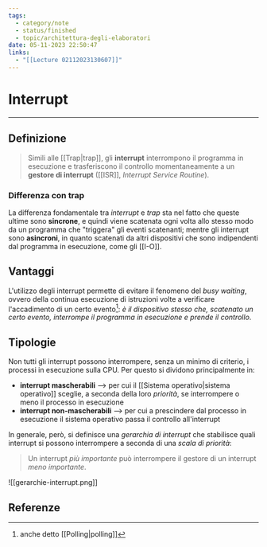 ```yaml
---
tags:
  - category/note
  - status/finished
  - topic/architettura-degli-elaboratori
date: 05-11-2023 22:50:47
links:
  - "[[Lecture 02112023130607]]"
---
```

# Interrupt
---
## Definizione
> Simili alle [[Trap|trap]], gli **interrupt** interrompono il programma in esecuzione e trasferiscono il controllo momentaneamente a un **gestore di interrupt** ([[ISR]], _Interrupt Service Routine_).

### Differenza con trap
La differenza fondamentale tra _interrupt_ e _trap_ sta nel fatto che queste ultime sono **sincrone**, e quindi viene scatenata ogni volta allo stesso modo da un programma che "triggera" gli eventi scatenanti; mentre gli interrupt sono **asincroni**, in quanto scatenati da altri dispositivi che sono indipendenti dal programma in esecuzione, come gli [[I-O]].

## Vantaggi
L'utilizzo degli interrupt permette di evitare il fenomeno del _busy waiting_, ovvero della continua esecuzione di istruzioni volte a verificare l'accadimento di un certo evento[^1]: _è il dispositivo stesso che, scatenato un certo evento, interrompe il programma in esecuzione e prende il controllo_.

## Tipologie
Non tutti gli interrupt possono interrompere, senza un minimo di criterio, i processi in esecuzione sulla CPU. Per questo si dividono principalmente in:
- **interrupt mascherabili** --> per cui il [[Sistema operativo|sistema operativo]] sceglie, a seconda della loro _priorità_, se interrompere o meno il processo in esecuzione
- **interrupt non-mascherabili** --> per cui a prescindere dal processo in esecuzione il sistema operativo passa il controllo all'interrupt

In generale, però, si definisce una _gerarchia di interrupt_ che stabilisce quali interrupt si possono interrompere a seconda di una _scala di priorità_:
> Un interrupt _più importante_ può interrompere il gestore di un interrupt _meno importante_.

![[gerarchie-interrupt.png]]

## Referenze
[^1]: anche detto [[Polling|polling]]